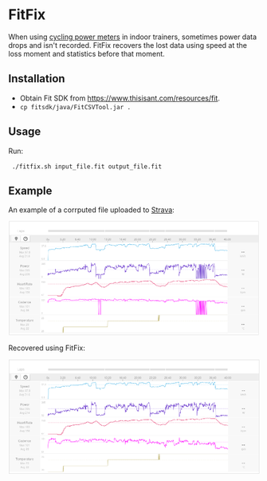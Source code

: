 # FitFix
When using [cycling power meters](https://en.wikipedia.org/wiki/Cycling_power_meter) in indoor trainers, sometimes power data drops
and isn't recorded. FitFix recovers the lost data using speed at the loss moment and statistics before that moment.

## Installation
* Obtain Fit SDK from https://www.thisisant.com/resources/fit.
* ```cp fitsdk/java/FitCSVTool.jar .```

## Usage
Run:

     ./fitfix.sh input_file.fit output_file.fit

## Example

An example of a corrputed file uploaded to [Strava](https://strava.com/):

![corrupted-data](sample-corrupted.png)

Recovered using FitFix:

![recovered-data](sample-recovered.png)

